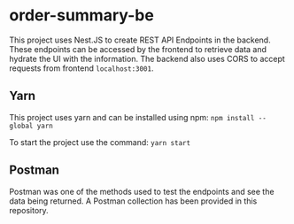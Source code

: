 # order-summary-be

This project uses Nest.JS to create REST API Endpoints in the backend. These endpoints can be accessed by the frontend to retrieve data and hydrate the UI with the information. The backend also uses CORS to accept requests from frontend `localhost:3001`.

## Yarn

This project uses yarn and can be installed using npm: `npm install --global yarn`

To start the project use the command: `yarn start`

## Postman

Postman was one of the methods used to test the endpoints and see the data being returned. A Postman collection has been provided in this repository.
